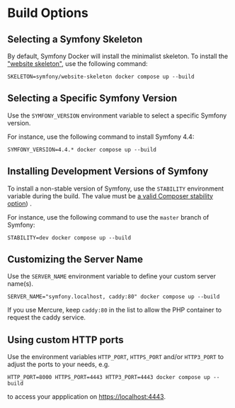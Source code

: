 # Build Options

## Selecting a Symfony Skeleton

By default, Symfony Docker will install the minimalist skeleton.
To install the ["website skeleton"](https://symfony.com/doc/current/setup.html#creating-symfony-applications), use the following command:

    SKELETON=symfony/website-skeleton docker compose up --build

## Selecting a Specific Symfony Version

Use the `SYMFONY_VERSION` environment variable to select a specific Symfony version.

For instance, use the following command to install Symfony 4.4:

    SYMFONY_VERSION=4.4.* docker compose up --build

## Installing Development Versions of Symfony

To install a non-stable version of Symfony, use the `STABILITY` environment variable during the build.
The value must be [a valid Composer stability option](https://getcomposer.org/doc/04-schema.md#minimum-stability)) .

For instance, use the following command to use the `master` branch of Symfony:

    STABILITY=dev docker compose up --build

## Customizing the Server Name

Use the `SERVER_NAME` environment variable to define your custom server name(s).

    SERVER_NAME="symfony.localhost, caddy:80" docker compose up --build

If you use Mercure, keep `caddy:80` in the list to allow the PHP container to request the caddy service.

## Using custom HTTP ports

Use the environment variables `HTTP_PORT`, `HTTPS_PORT` and/or `HTTP3_PORT` to adjust the ports to your needs, e.g.

    HTTP_PORT=8000 HTTPS_PORT=4443 HTTP3_PORT=4443 docker compose up --build

to access your appplication on [https://localhost:4443](https://localhost:4443).
